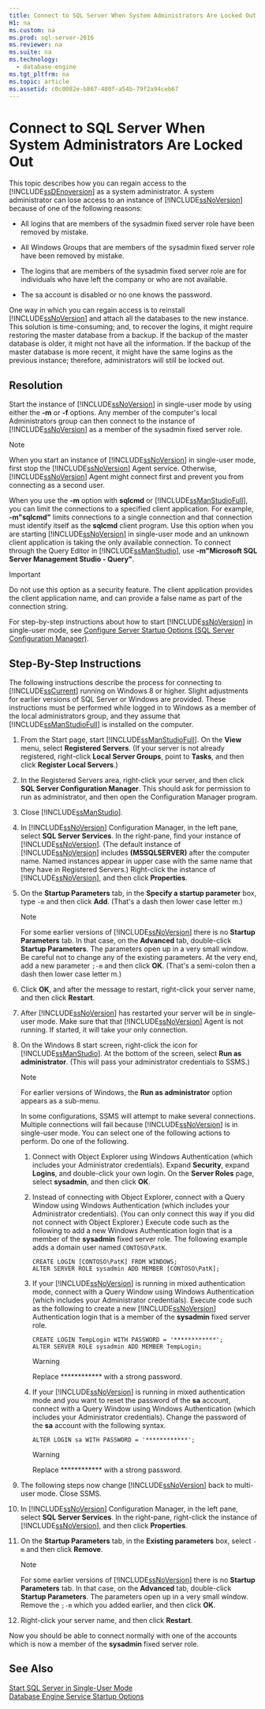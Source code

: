 ```yaml
---
title: Connect to SQL Server When System Administrators Are Locked Out
H1: na
ms.custom: na
ms.prod: sql-server-2016
ms.reviewer: na
ms.suite: na
ms.technology: 
  - database-engine
ms.tgt_pltfrm: na
ms.topic: article
ms.assetid: c0c0082e-b867-480f-a54b-79f2a94ceb67
---
```

# Connect to SQL Server When System Administrators Are Locked Out
  This topic describes how you can regain access to the [!INCLUDE[ssDEnoversion](../../Topics/TopicNameContainA/includes/ssDEnoversion_md.md)] as a system administrator. A system administrator can lose access to an instance of [!INCLUDE[ssNoVersion](../../Topics/TopicNameContainA/includes/ssNoVersion_md.md)] because of one of the following reasons:  
  
-   All logins that are members of the sysadmin fixed server role have been removed by mistake.  
  
-   All Windows Groups that are members of the sysadmin fixed server role have been removed by mistake.  
  
-   The logins that are members of the sysadmin fixed server role are for individuals who have left the company or who are not available.  
  
-   The sa account is disabled or no one knows the password.  
  
 One way in which you can regain access is to reinstall [!INCLUDE[ssNoVersion](../../Topics/TopicNameContainA/includes/ssNoVersion_md.md)] and attach all the databases to the new instance. This solution is time-consuming; and, to recover the logins, it might require restoring the master database from a backup. If the backup of the master database is older, it might not have all the information. If the backup of the master database is more recent, it might have the same logins as the previous instance; therefore, administrators will still be locked out.  
  
## Resolution  
 Start the instance of [!INCLUDE[ssNoVersion](../../Topics/TopicNameContainA/includes/ssNoVersion_md.md)] in single-user mode by using either the **-m** or **-f** options. Any member of the computer's local Administrators group can then connect to the instance of [!INCLUDE[ssNoVersion](../../Topics/TopicNameContainA/includes/ssNoVersion_md.md)] as a member of the sysadmin fixed server role.  
  
> [!NOTE]  
>  When you start an instance of [!INCLUDE[ssNoVersion](../../Topics/TopicNameContainA/includes/ssNoVersion_md.md)] in single-user mode, first stop the [!INCLUDE[ssNoVersion](../../Topics/TopicNameContainA/includes/ssNoVersion_md.md)] Agent service. Otherwise, [!INCLUDE[ssNoVersion](../../Topics/TopicNameContainA/includes/ssNoVersion_md.md)] Agent might connect first and prevent you from connecting as a second user.  
  
 When you use the **-m** option with **sqlcmd** or [!INCLUDE[ssManStudioFull](../../Topics/TopicNameContainA/includes/ssManStudioFull_md.md)], you can limit the connections to a specified client application. For example, **-m"sqlcmd"** limits connections to a single connection and that connection must identify itself as the **sqlcmd** client program. Use this option when you are starting [!INCLUDE[ssNoVersion](../../Topics/TopicNameContainA/includes/ssNoVersion_md.md)] in single-user mode and an unknown client application is taking the only available connection. To connect through the Query Editor in [!INCLUDE[ssManStudio](../../Topics/TopicNameContainA/includes/ssManStudio_md.md)], use **-m"Microsoft SQL Server Management Studio - Query"**.  
  
> [!IMPORTANT]  
>  Do not use this option as a security feature. The client application provides the client application name, and can provide a false name as part of the connection string.  
  
 For step-by-step instructions about how to start [!INCLUDE[ssNoVersion](../../Topics/TopicNameContainA/includes/ssNoVersion_md.md)] in single-user mode, see [Configure Server Startup Options &#40;SQL Server Configuration Manager&#41;](../../Topics/TopicNameNotContainA/Configure-Server-Startup-Options--SQL-Server-Configuration-Manager-.md).  
  
## Step-By-Step Instructions  
 The following instructions describe the process for connecting to [!INCLUDE[ssCurrent](../../Topics/TopicNameContainA/includes/ssCurrent_md.md)] running on Windows 8 or higher. Slight adjustments for earlier versions of SQL Server or Windows are provided. These instructions must be performed while logged in to Windows as a member of the local administrators group, and they assume that [!INCLUDE[ssManStudioFull](../../Topics/TopicNameContainA/includes/ssManStudioFull_md.md)] is installed on the computer.  
  
1.  From the Start page, start [!INCLUDE[ssManStudioFull](../../Topics/TopicNameContainA/includes/ssManStudioFull_md.md)]. On the **View** menu, select **Registered Servers**. (If your server is not already registered, right-click **Local Server Groups**, point to **Tasks**, and then click **Register Local Servers**.)  
  
2.  In the Registered Servers area, right-click your server, and then click **SQL Server Configuration Manager**. This should ask for permission to run as administrator, and then open the Configuration Manager program.  
  
3.  Close [!INCLUDE[ssManStudio](../../Topics/TopicNameContainA/includes/ssManStudio_md.md)].  
  
4.  In [!INCLUDE[ssNoVersion](../../Topics/TopicNameContainA/includes/ssNoVersion_md.md)] Configuration Manager, in the left pane, select **SQL Server Services**. In the right-pane, find your instance of [!INCLUDE[ssNoVersion](../../Topics/TopicNameContainA/includes/ssNoVersion_md.md)]. (The default instance of [!INCLUDE[ssNoVersion](../../Topics/TopicNameContainA/includes/ssNoVersion_md.md)] includes **(MSSQLSERVER)** after the computer name. Named instances appear in upper case with the same name that they have in Registered Servers.) Right-click the instance of [!INCLUDE[ssNoVersion](../../Topics/TopicNameContainA/includes/ssNoVersion_md.md)], and then click **Properties**.  
  
5.  On the **Startup Parameters** tab, in the **Specify a startup parameter** box, type `-m` and then click **Add**. (That's a dash then lower case letter m.)  
  
    > [!NOTE]  
    >  For some earlier versions of [!INCLUDE[ssNoVersion](../../Topics/TopicNameContainA/includes/ssNoVersion_md.md)] there is no **Startup Parameters** tab. In that case, on the **Advanced** tab, double-click **Startup Parameters**. The parameters open up in a very small window. Be careful not to change any of the existing parameters. At the very end, add a new parameter `;-m` and then click **OK**. (That's a semi-colon then a dash then lower case letter m.)  
  
6.  Click **OK**, and after the message to restart, right-click your server name, and then click **Restart**.  
  
7.  After [!INCLUDE[ssNoVersion](../../Topics/TopicNameContainA/includes/ssNoVersion_md.md)] has restarted your server will be in single-user mode. Make sure that that [!INCLUDE[ssNoVersion](../../Topics/TopicNameContainA/includes/ssNoVersion_md.md)] Agent is not running. If started, it will take your only connection.  
  
8.  On the Windows 8 start screen, right-click the icon for [!INCLUDE[ssManStudio](../../Topics/TopicNameContainA/includes/ssManStudio_md.md)]. At the bottom of the screen, select **Run as administrator**. (This will pass your administrator credentials to SSMS.)  
  
    > [!NOTE]  
    >  For earlier versions of Windows, the **Run as administrator** option appears as a sub-menu.  
  
     In some configurations, SSMS will attempt to make several connections. Multiple connections will fail because [!INCLUDE[ssNoVersion](../../Topics/TopicNameContainA/includes/ssNoVersion_md.md)] is in single-user mode. You can select one of the following actions to perform. Do one of the following.  
  
    1.  Connect with Object Explorer using Windows Authentication (which includes your Administrator credentials). Expand **Security**, expand **Logins**, and double-click your own login. On the **Server Roles** page, select **sysadmin**, and then click **OK**.  
  
    2.  Instead of connecting with Object Explorer, connect with a Query Window using Windows Authentication (which includes your Administrator credentials). (You can only connect this way if you did not connect with Object Explorer.) Execute code such as the following to add a new Windows Authentication login that is a member of the **sysadmin** fixed server role. The following example adds a domain user named `CONTOSO\PatK`.  
  
        ```  
        CREATE LOGIN [CONTOSO\PatK] FROM WINDOWS;  
        ALTER SERVER ROLE sysadmin ADD MEMBER [CONTOSO\PatK];  
        ```  
  
    3.  If your [!INCLUDE[ssNoVersion](../../Topics/TopicNameContainA/includes/ssNoVersion_md.md)] is running in mixed authentication mode, connect with a Query Window using Windows Authentication (which includes your Administrator credentials). Execute code such as the following to create a new [!INCLUDE[ssNoVersion](../../Topics/TopicNameContainA/includes/ssNoVersion_md.md)] Authentication login that is a member of the **sysadmin** fixed server role.  
  
        ```  
        CREATE LOGIN TempLogin WITH PASSWORD = '************';  
        ALTER SERVER ROLE sysadmin ADD MEMBER TempLogin;  
        ```  
  
        > [!WARNING]  
        >  Replace ************ with a strong password.  
  
    4.  If your [!INCLUDE[ssNoVersion](../../Topics/TopicNameContainA/includes/ssNoVersion_md.md)] is running in mixed authentication mode and you want to reset the password of the **sa** account, connect with a Query Window using Windows Authentication (which includes your Administrator credentials). Change the password of the **sa** account with the following syntax.  
  
        ```  
        ALTER LOGIN sa WITH PASSWORD = '************';  
        ```  
  
        > [!WARNING]  
        >  Replace ************ with a strong password.  
  
9. The following steps now change [!INCLUDE[ssNoVersion](../../Topics/TopicNameContainA/includes/ssNoVersion_md.md)] back to multi-user mode. Close SSMS.  
  
10. In [!INCLUDE[ssNoVersion](../../Topics/TopicNameContainA/includes/ssNoVersion_md.md)] Configuration Manager, in the left pane, select **SQL Server Services**. In the right-pane, right-click the instance of [!INCLUDE[ssNoVersion](../../Topics/TopicNameContainA/includes/ssNoVersion_md.md)], and then click **Properties**.  
  
11. On the **Startup Parameters** tab, in the **Existing parameters** box, select `-m` and then click **Remove**.  
  
    > [!NOTE]  
    >  For some earlier versions of [!INCLUDE[ssNoVersion](../../Topics/TopicNameContainA/includes/ssNoVersion_md.md)] there is no **Startup Parameters** tab. In that case, on the **Advanced** tab, double-click **Startup Parameters**. The parameters open up in a very small window. Remove the `;-m` which you added earlier, and then click **OK**.  
  
12. Right-click your server name, and then click **Restart**.  
  
 Now you should be able to connect normally with one of the accounts which is now a member of the **sysadmin** fixed server role.  
  
## See Also  
 [Start SQL Server in Single-User Mode](../../Topics/TopicNameNotContainA/Start-SQL-Server-in-Single-User-Mode.md)   
 [Database Engine Service Startup Options](../../Topics/TopicNameNotContainA/Database-Engine-Service-Startup-Options.md)  
  
  